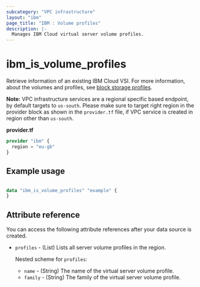 ```yaml
---
subcategory: "VPC infrastructure"
layout: "ibm"
page_title: "IBM : Volume profiles"
description: |-
  Manages IBM Cloud virtual server volume profiles.
---
```


# ibm_is_volume_profiles
Retrieve information of an existing IBM Cloud VSI. For more information, about the volumes and profiles, see [block storage profiles](https://cloud.ibm.com/docs/vpc?topic=vpc-block-storage-profiles).

**Note:** 
VPC infrastructure services are a regional specific based endpoint, by default targets to `us-south`. Please make sure to target right region in the provider block as shown in the `provider.tf` file, if VPC service is created in region other than `us-south`.

**provider.tf**

```terraform
provider "ibm" {
  region = "eu-gb"
}
```

## Example usage

```terraform

data "ibm_is_volume_profiles" "example" {
}

```

## Attribute reference
You can access the following attribute references after your data source is created. 

- `profiles` - (List)  Lists all server volume profiles in the region.

  Nested scheme for `profiles`:
	- `name` - (String) The name of the virtual server volume profile.
	- `family` - (String) The family of the virtual server volume profile.

